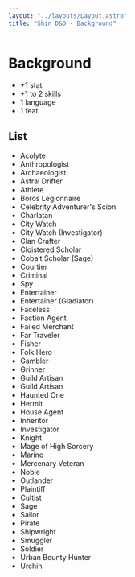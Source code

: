 ```yaml
---
layout: "../layouts/Layout.astro"
title: "Shin D&D - Background"
---
```


# Background

- +1 stat
- +1 to 2 skills
- 1 language
- 1 feat

## List

- Acolyte
- Anthropologist
- Archaeologist
- Astral Drifter
- Athlete
- Boros Legionnaire
- Celebrity Adventurer's Scion
- Charlatan
- City Watch
- City Watch (Investigator)
- Clan Crafter
- Cloistered Scholar
- Cobalt Scholar (Sage)
- Courtier
- Criminal
- Spy
- Entertainer
- Entertainer (Gladiator)
- Faceless
- Faction Agent
- Failed Merchant
- Far Traveler
- Fisher
- Folk Hero
- Gambler
- Grinner
- Guild Artisan
- Guild Artisan
- Haunted One
- Hermit
- House Agent
- Inheritor
- Investigator
- Knight
- Mage of High Sorcery
- Marine
- Mercenary Veteran
- Noble
- Outlander
- Plaintiff
- Cultist
- Sage
- Sailor
- Pirate
- Shipwright
- Smuggler
- Soldier
- Urban Bounty Hunter
- Urchin
